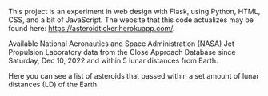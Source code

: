 This project is an experiment in web design with Flask, using Python, HTML, CSS, and a bit of JavaScript.
The website that this code actualizes may be found here: https://asteroidticker.herokuapp.com/. <br />

Available National Aeronautics and Space Administration (NASA) Jet Propulsion Laboratory data from the
Close Approach Database since Saturday, Dec 10, 2022 and within 5 lunar distances from Earth. <br />

Here you can see a list of asteroids that passed within a set amount of lunar distances (LD) of the Earth.
